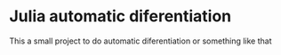 # Julia automatic diferentiation 
This a small project to do automatic diferentiation or something like that
